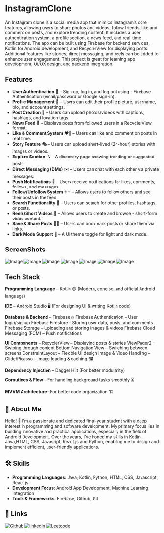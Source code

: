 
# InstagramClone
An Instagram clone is a social media app that mimics Instagram’s core features, allowing users to share photos and videos, follow friends, like and comment on posts, and explore trending content. It includes a user authentication system, a profile section, a news feed, and real-time notifications. The app can be built using Firebase for backend services, Kotlin for Android development, and RecyclerView for displaying posts. Additional features like stories, direct messaging, and reels can be added to enhance user engagement. This project is great for learning app development, UI/UX design, and backend integration.


## Features

- **User Authentication** 🔑 – Sign up, log in, and log out using - Firebase Authentication (email/password or Google sign-in).
- **Profile Management** 📝 – Users can edit their profile picture, username, bio, and account settings.
- **Post Creation** 📸 – Users can upload photos/videos with captions, hashtags, and location tags.
- **News Feed** 📰 – Displays posts from followed users in a RecyclerView format.
- **Like & Comment System** ❤️💬 – Users can like and comment on posts in real time.
- **Story Feature** 🎭 – Users can upload short-lived (24-hour) stories with images or videos.
- **Explore Section** 🔍 – A discovery page showing trending or suggested posts.
- **Direct Messaging (DMs)** ✉️ – Users can chat with each other via private messages.
- **Push Notifications** 🔔 – Users receive notifications for likes, comments, follows, and messages.
- **Follow/Unfollow System** ➕➖ – Allows users to follow others and see their posts in the feed.
- **Search Functionality** 🔎 – Users can search for other profiles, hashtags, or posts.
- **Reels/Short Videos** 🎥 – Allows users to create and browse - short-form video content.
- **Save & Share Posts** 📂🔗 – Users can bookmark posts or share them via links.
- **Dark Mode Support** 🌙 – A UI theme toggle for light and dark mode.

## ScreenShots
![Image](https://github.com/user-attachments/assets/2541ef1a-4dbd-4e41-81d8-d634aa897954)
![Image](https://github.com/user-attachments/assets/58fe2710-27a1-4b59-a42b-852b9cdd7d07)
![Image](https://github.com/user-attachments/assets/f11129e6-c34f-47a4-b5d2-5fddd3631253)
![Image](https://github.com/user-attachments/assets/c844486b-827e-4c77-95d3-d6ff7ea20eac)
![Image](https://github.com/user-attachments/assets/1f486e06-0f9d-41b1-9c02-5e10908352eb)
![Image](https://github.com/user-attachments/assets/a7efd3e6-960e-47c4-8848-809ddc6675a3)
![Image](https://github.com/user-attachments/assets/d2d51400-2712-4a94-aedf-56f8e191a4b1)

## Tech Stack

**Programming Language** – Kotlin 🟡 (Modern, concise, and official Android language)

**IDE** – Android Studio 🖥️ (For designing UI & writing Kotlin code)

**Database & Backend** – Firebase 🔥
Firebase Authentication – User login/signup
Firebase Firestore – Storing user data, posts, and comments
Firebase Storage – Uploading and storing images & videos
Firebase Cloud Messaging (FCM) – Push notifications

**UI Components** –
RecyclerView – Displaying posts & stories
ViewPager2 – Swiping through content
Bottom Navigation View – Switching between screens
ConstraintLayout – Flexible UI design
Image & Video Handling –
Glide/Picasso – Image loading & caching 🖼️

**Dependency Injection** – Dagger Hilt (For better modularity)

**Coroutines & Flow** – For handling background tasks smoothly ⏳

**MVVM Architecture**– For better code organization 🏗️

## 🚀 About Me
Hello! 👋 I'm a passionate and dedicated final-year student with a deep interest in programming and software development. My primary focus lies in building innovative and practical applications, especially in the field of Android Development. Over the years, I’ve honed my skills in Kotlin, Java,HTML, CSS, Javasript, React.js and Python, enabling me to design and implement efficient, user-friendly applications.




## 🛠 Skills
- **Programming Languages**: Java, Kotlin, Python, HTML, CSS, Javascript, React.js
- **Development Focus**: Android App Development, Machine Learning Integration
- **Tools & Frameworks**: Firebase, Github, Git


## 🔗 Links
[![Github](https://img.shields.io/badge/my_github-000?style=for-the-badge&logo=ko-fi&logoColor=white)](https://github.com/dalima6267)
[![linkedin](https://img.shields.io/badge/linkedin-0A66C2?style=for-the-badge&logo=linkedin&logoColor=white)](https://www.linkedin.com/in/dalima-sahu)
[![Leetcode](https://img.shields.io/badge/leetcode-1DA1F2?style=for-the-badge&logo=twitter&logoColor=white)](https://leetcode.com/u/dalima62657/)
